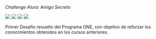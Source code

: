 <em> Challenge Alura: Amigo Secreto </em>
<p align="left">
   <img src="https://img.shields.io/badge/STATUS-TERMINADO-green">
  <img src="https://img.shields.io/badge/HTML-red">
  <img src="https://img.shields.io/badge/CSS-blue">
  <img src="https://img.shields.io/badge/JavaScript-yellow">
   </p>

   <p>Primer Desafio resuelto del Programa ONE, con objetivo de reforzar los conocimientos obtenidos en los cursos anteriores.</p>
